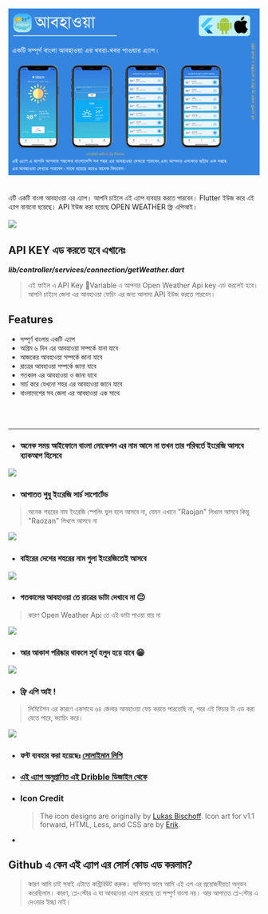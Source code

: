 ### <img src="docs/hero-image.png">  
<br>
এটি একটি বাংলা আবহাওয়া এর এ্যাপ। আপনি চাইলে এই এ্যাপ ব্যবহার করতে পারবেন। Flutter ইউজ করে এই এ্যাপ বানানো হয়েছে। API ইউজ করা হয়েছে OPEN WEATHER ফ্রি এপিআই।
<br>
<br>
<img src='docs/app-demo.gif' width='300'>

## API KEY এড করতে হবে এখানেঃ
***lib/controller/services/connection/getWeather.dart***
>এই ফাইল এ API Key Variable এ আপনার Open Weather Api key এড করলেই হবে। আপনি চাইলে জেলা এর আবহাওয়া ফেচিং এর জন্য আলাদা API ইউজ করতে পারবেন।

## Features

- সম্পূর্ণ বাংলায় একটি এ্যাপ
- অগ্রিম ৬ দিন এর আবহাওয়া সম্পর্কে যানা যাবে
- আজকের আবহাওয়া সম্পর্কে জানা যাবে
- রাত্রের আবহাওয়া সম্পর্কে জানা যাবে
- গতকাল এর আবহাওয়া ও জানা যাবে
- সার্চ করে যেখনো শহর এর আবহাওয়া জানে যাবে
- বাংলাদেশের সব জেলা এর আবহাওয়া এক সাথে


<br>
<br>
<hr>

- ### অনেক সময় আইফোনে বাংলা লোকেশন এর নাম আসে না তখন তার পরিবর্তে ইংরেজি আসবে ব্যাকআপ হিসেবে 

<img src='docs/screenshot-2.png' width='300'>

- ### আপাতত শুধু ইংরেজি সার্চ সাপোর্টেড
> অনেক শহরের নাম ইংরেজি স্পেলিং ভুল হলে আসবে না, যেমন এখানে "Raojan" লিখলে আসবে কিন্তু "Raozan" লিখলে আসবে না

<img src='docs/screenshot-3.png' width='300'>

- ### বাইরের দেশের শহরের নাম গুলা ইংরেজিতেই আসবে

<img src='docs/screenshot-4.png' width='300'>

- ### গতকালের আবহাওয়া তে রাত্রের ডাটা দেখাবে না 😔
> কারণ Open Weather Api তে এই ডাটা পাওয়া যায় না
<img src='docs/screenshot-6.png' width='300'>


- ### আর আকাশ পরিষ্কার থাকলে সূর্য হলুদ হয়ে যাবে 😁
<img src='docs/screenshot-5.png' width='300'>

- ### ফ্রি এপি আই !
> লিমিটেশন এর কারণে একসাথে ৬৪ জেলার আবহাওয়া ফেচ করতে পারতেছি না, পরে এই ফিচার টা এড করা যেতে পারে, ক্যাচিং করে। 
<img src='docs/screenshot-7.png' width='300'>


- ### ফন্ট ব্যবহার করা হয়েছেঃ [**সোলাইমান লিপি**](https://www.omicronlab.com/bangla-fonts.html)
- ### [এই এ্যাপ অনুপ্রাণিত এই Dribble ডিজাইন থেকে](https://dribbble.com/shots/14180517-Weatherly-app)
- ### Icon Credit
    >The icon designs are originally by [Lukas Bischoff](http://www.twitter.com/artill). Icon art for v1.1 forward, HTML, Less, and CSS are by [Erik](http://www.helloerik.com).
-


## Github এ কেন এই এ্যাপ এর সোর্স কোড এড করলাম?

>কারণ আমি চাই সবাই এটাতে কন্ট্রিবিউট করুক। ব্যক্তিগত ভাবে আমি এই এপ এর প্রয়োজনীয়তা অনুভব করেছিলাম। কারণ, প্লে-স্টোর এ যা আবহাওয়া এ্যাপ রয়েছে  তা সম্পুর্ণ বাংলা নয়। আর আপাতত প্লে-স্টোর এ দেওয়ার ইচ্ছা নাই।
